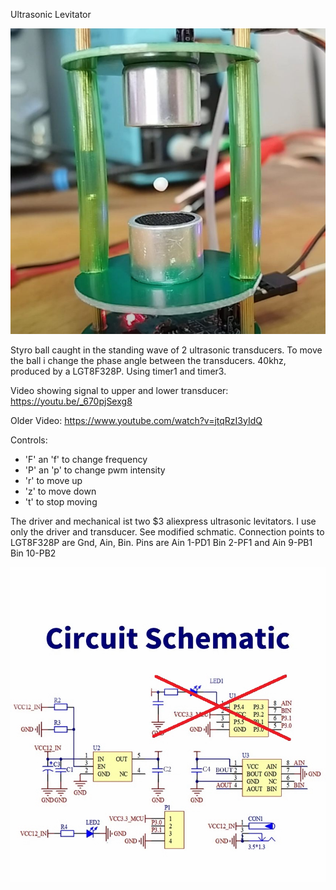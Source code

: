 Ultrasonic Levitator

![schematic](https://github.com/PepeTheFroggie/Levitator/blob/main/Clipboard01.jpg)

Styro ball caught in the standing wave of 2 ultrasonic transducers. 
To move the ball i change the phase angle between the transducers. 
40khz, produced by a LGT8F328P. Using timer1 and timer3.

Video showing signal to upper and lower transducer: https://youtu.be/_670pjSexg8

Older Video: https://www.youtube.com/watch?v=jtqRzI3yIdQ

Controls: 
- 'F' an 'f' to change frequency
- 'P' an 'p' to change pwm intensity
- 'r' to move up
- 'z' to move down
- 't' to stop moving

The driver and mechanical ist two $3 aliexpress ultrasonic levitators. I use only the driver and transducer.
See modified schmatic. Connection points to LGT8F328P are Gnd, Ain, Bin.
Pins are Ain 1-PD1 Bin 2-PF1 and Ain 9-PB1 Bin 10-PB2

![schematic](https://github.com/PepeTheFroggie/Levitator/blob/main/schem.png)

